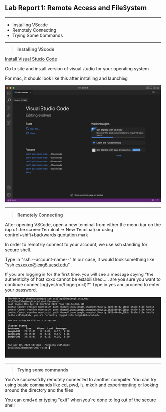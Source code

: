 ## Lab Report 1: Remote Access and FileSystem

---

* Installing VScode
* Remotely Connecting
* Trying Some Commands

---

> **Installing VScode**

[Install Visual Studio Code](https://code.visualstudio.com/)


Go to site and install version of visual studio for your operating system

For mac, it should look like this after installing and launching

![Image](VSCode-mac-welcomescreen.png)


---


> **Remotely Connecting**

After opening VSCode, open a new terminal from either the menu bar on the top of the screen(Terminal -> New Terminal)
or using control+shift+backwards quotation mark

In order to remotely connect to your account, we use ssh standing for secure shell.

Type in "ssh --account-name--"
In our case, it would look something like "ssh csxxxxx@ieng6.ucsd.edu"

If you are logging in for the first time, you will see a message saying "the authenticity of host xxxx cannot be estabilished.....
are you sure you want to continue connecting(yes/no/fingerprint)?"
Type in yes and proceed to enter your password.

![Image1](secureshellcommand.png)


---

> **Trying some commands**

You've successfully remotely connected to another computer.
You can try using basic commands like cd, pwd, ls, mkdir and experimenting or looking around the directory and the files



You can cmd+d or typing "exit" when you're done to log out of the secure shell
